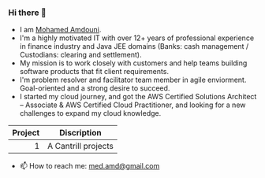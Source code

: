 ### Hi there 👋
- I am [Mohamed Amdouni](https://www.linkedin.com/in/mohamedamdouni/). 
- I'm a highly motivated IT with over 12+ years of professional experience in finance industry and Java JEE domains (Banks: cash management / Custodians: clearing and settlement).
- My mission is to work closely with customers and help teams building software products that fit client requirements.
- I'm problem resolver and facilitator team member in agile enviorment. Goal-oriented and a strong desire to succeed.
- I started my cloud journey, and got the AWS Certified Solutions Architect – Associate & AWS Certified Cloud Practitioner, and looking for a new challenges to expand my cloud knowledge.


| Project | Discription                                          |
|-----:   |------------------------------------------------------|
|     1   | A Cantrill projects                                  |

- 📫 How to reach me: med.amd@gmail.com
